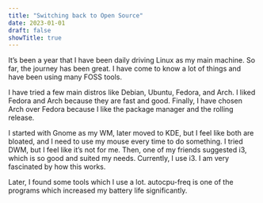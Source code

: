 ```yaml
---
title: "Switching back to Open Source"
date: 2023-01-01
draft: false
showTitle: true
---
```


It’s been a year that I have been daily driving Linux as my main machine. So far, the journey has been great. I have come to know a lot of things and have been using many FOSS tools.

I have tried a few main distros like Debian, Ubuntu, Fedora, and Arch. I liked Fedora and Arch because they are fast and good. Finally, I have chosen Arch over Fedora because I like the package manager and the rolling release.

I started with Gnome as my WM, later moved to KDE, but I feel like both are bloated, and I need to use my mouse every time to do something. I tried DWM, but I feel like it’s not for me. Then, one of my friends suggested i3, which is so good and suited my needs. Currently, I use i3. I am very fascinated by how this works.

Later, I found some tools which I use a lot. autocpu-freq is one of the programs which increased my battery life significantly.

